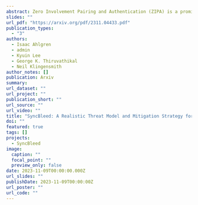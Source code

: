 ```yaml
---
abstract: Zero Involvement Pairing and Authentication (ZIPA) is a promising technique for auto-provisioning large networks of Internet-of-Things (IoT) devices. Presently, these networks use password-based authentication, which is difficult to scale to more than a handful of devices. To deal with this challenge, ZIPA enabled devices autonomously extract identical authentication or encryption keys from ambient environmental signals. However, during the key negotiation process, existing ZIPA systems leak information on a public wireless channel which can allow adversaries to learn the key. We demonstrate a passive attack called SyncBleed, which uses leaked information to reconstruct keys generated by ZIPA systems. To mitigate SyncBleed, we present TREVOR, an improved key generation technique that produces nearly identical bit sequences from environmental signals without leaking information. We demonstrate that TREVOR can generate keys from a variety of environmental signal types under 4 seconds, consistently achieving a 90-95% bit agreement rate across devices within various environmental sources.
slides: ""
url_pdf: "https://arxiv.org/pdf/2311.04433.pdf"
publication_types:
  - "3"
authors:
  - Isaac Ahlgren
  - admin
  - Kyuin Lee
  - George K. Thiruvathikal
  - Neil Klingensmith
author_notes: []
publication: Arxiv
summary:
url_dataset: ""
url_project: ""
publication_short: ""
url_source: ""
url_video: ""
title: "SyncBleed: A Realistic Threat Model and Mitigation Strategy for Zero-Involvement Pairing and Authentication (ZIPA)"
doi: ""
featured: true
tags: []
projects:
  - SyncBleed
image:
  caption: ""
  focal_point: ""
  preview_only: false
date: 2023-11-09T00:00:00.000Z
url_slides: ""
publishDate: 2023-11-09T00:00:00Z
url_poster: ""
url_code: ""
---
```

